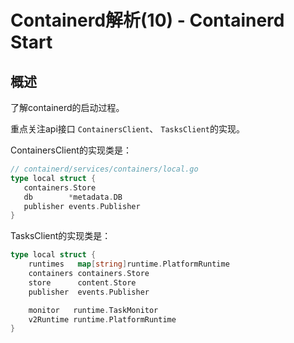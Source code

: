 # Containerd解析(10) - Containerd Start


## 概述

了解containerd的启动过程。

重点关注api接口 `ContainersClient`、 `TasksClient`的实现。

ContainersClient的实现类是：

```go
// containerd/services/containers/local.go
type local struct {
   containers.Store
   db        *metadata.DB
   publisher events.Publisher
}
```

TasksClient的实现类是：

```go
type local struct {
	runtimes   map[string]runtime.PlatformRuntime
	containers containers.Store
	store      content.Store
	publisher  events.Publisher

	monitor   runtime.TaskMonitor
	v2Runtime runtime.PlatformRuntime
}
```



<br>




